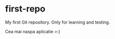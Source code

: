 first-repo
==========

My first Git repository. Only for learning and testing.

Cea mai naspa aplicatie >:)
